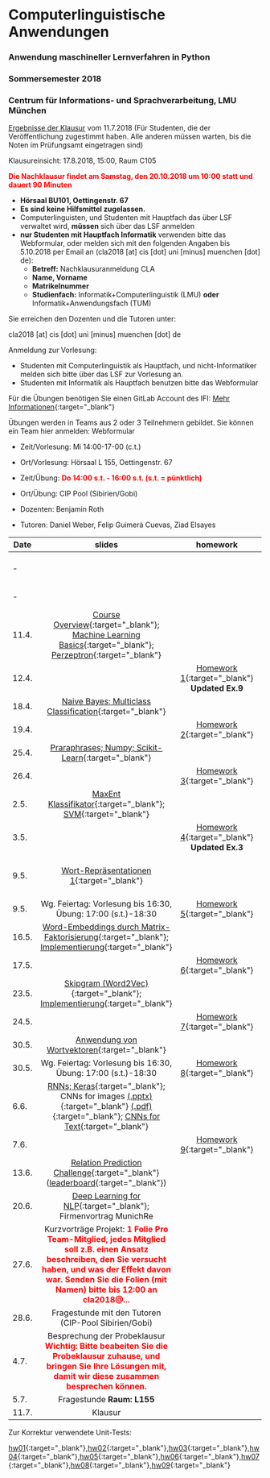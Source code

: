 # Computerlinguistische Anwendungen
### Anwendung maschineller Lernverfahren in Python
### Sommersemester 2018
### Centrum für Informations- und Sprachverarbeitung, LMU München

[Ergebnisse der Klausur](klausur_ergebnisse) vom 11.7.2018 (Für Studenten, die der Veröffentlichung zugestimmt haben. Alle anderen müssen warten, bis die Noten im Prüfungsamt eingetragen sind)

Klausureinsicht: 17.8.2018, 15:00, Raum C105

<span style="color:red">**Die Nachklausur findet am Samstag, den 20.10.2018 um 10:00 statt und dauert 90 Minuten**</span>
- **Hörsaal BU101, Oettingenstr. 67**
- **Es sind keine Hilfsmittel zugelassen.**
- Computerlinguisten, und Studenten mit Hauptfach das über LSF verwaltet wird, **müssen** sich über das LSF anmelden
- **nur Studenten mit Hauptfach Informatik** verwenden bitte das Webformular, oder melden sich mit den folgenden Angaben bis 5.10.2018 per Email an (cla2018 [at] cis [dot] uni [minus] muenchen [dot] de):
    - **Betreff:** Nachklausuranmeldung CLA
    - **Name, Vorname**
    - **Matrikelnummer**
    - **Studienfach:** Informatik+Computerlinguistik (LMU) **oder** Informatik+Anwendungsfach (TUM)
 
Sie erreichen den Dozenten und die Tutoren unter:

cla2018 [at] cis [dot] uni [minus] muenchen [dot] de

Anmeldung zur Vorlesung:
 - Studenten mit Computerlinguistik als Hauptfach, und nicht-Informatiker melden sich bitte über das LSF zur Vorlesung an.
 - Studenten mit Informatik als Hauptfach benutzen bitte das Webformular
 
 Für die Übungen benötigen Sie einen GitLab Account des IFI:  [Mehr Informationen](https://www.rz.ifi.lmu.de/infos/gitlab_de.html){:target="_blank"}

Übungen werden in Teams aus 2 oder 3 Teilnehmern gebildet. Sie können ein Team hier anmelden: Webformular

 - Zeit/Vorlesung: Mi 14:00-17-00 (c.t.)
 - Ort/Vorlesung: Hörsaal L 155, Oettingenstr. 67
 - Zeit/Übung: <span style="color:red">**Do 14:00 s.t. - 16:00 s.t. (s.t. = pünktlich)**</span>
 - Ort/Übung: CIP Pool (Sibirien/Gobi)

 - Dozenten: Benjamin Roth
 - Tutoren: Daniel Weber, Felip Guimerà Cuevas, Ziad Elsayes 




| Date | slides | homework | materials |
|-----------------------------|:--------------------------------:|:------:|:-------------------------------------------------------------------|
| - |  |  | [PyCharm Intro (optional, jedoch vorteilhaft zur Übungsbearbeitung)](pycharm.pdf){:target="_blank"} |
| - |  |  | [**Tips (Coding Basics)**](tipps.pdf){:target="_blank"} |
| 11.4. | [Course Overview](01_overview.pdf){:target="_blank"}; [Machine Learning Basics](01_machine_learning.pdf){:target="_blank"}; [Perzeptron](01_perceptron_short.pdf){:target="_blank"} |  | Literatur: Hal Daume [(pdf)](http://www.ciml.info/dl/v0_99/ciml-v0_99-ch04.pdf){:target="_blank"} |
| 12.4. |  | [Homework 1](hw01_perceptron.pdf){:target="_blank"} **Updated Ex.9**| [enron.tgz](http://www.cis.uni-muenchen.de/~beroth/cla/enron.tgz){:target="_blank"} |
| 18.4. | [Naive Bayes; Multiclass Classification](02_naive_bayes.pdf){:target="_blank"} |  | Literatur: Jurafsky&Martin [(pdf)](https://web.stanford.edu/%7Ejurafsky/slp3/6.pdf){:target="_blank"} |
| 19.4. |  | [Homework 2](hw02_naive_bayes.pdf){:target="_blank"} |  |
| 25.4. | [Praraphrases; Numpy; Scikit-Learn](paraphrases_scikit_numpy.pdf){:target="_blank"} |  |  |
| 26.4. |  | [Homework 3](hw03_paraphrases.pdf){:target="_blank"} | [paraphrases.tgz](http://www.cis.uni-muenchen.de/~beroth/cla/paraphrases.tgz){:target="_blank"} |
| 2.5. | [MaxEnt Klassifikator](scikit_classification.pdf){:target="_blank"}; [SVM](thang_vu_svm.pdf){:target="_blank"} |  |  |
| 3.5. |  | [Homework 4](hw04_sklearn_paraphrases.pdf){:target="_blank"} **Updated Ex.3**| |
| 9.5. | [Wort-Repräsentationen 1](wordspace.pdf){:target="_blank"} |  | [Wikipedia word space](http://www.cis.uni-muenchen.de/schuetze/intro/tmp/){:target="_blank"}; [Tensorflow Projector](http://projector.tensorflow.org/){:target="_blank"} |
| 9.5. | Wg. Feiertag: Vorlesung bis 16:30, Übung: 17:00 (s.t.)-18:30 | [Homework 5](cooccurrences.pdf){:target="_blank"} |  |
| 16.5. | [Word-Embeddings durch Matrix-Faktorisierung](embedmatrix.pdf){:target="_blank"}; [Implementierung](word_similarity.pdf){:target="_blank"} |  |  |
| 17.5. |  | [Homework 6](hw06_word_similarity.pdf){:target="_blank"} | [Solution Code Snippet](cooc_func.nopy){:target="_blank"} |
| 23.5. | [Skipgram (Word2Vec)](embedgd.pdf){:target="_blank"}; [Implementierung](word2vec.pdf){:target="_blank"} |  |  |
| 24.5. |  | [Homework 7](hw07_skipgram.pdf){:target="_blank"} |  |
| 30.5. | [Anwendung von Wortvektoren](word_vectors_applications.pdf){:target="_blank"} |  |  |
| 30.5. | Wg. Feiertag: Vorlesung bis 16:30, Übung: 17:00 (s.t.)-18:30 | [Homework 8](hw08_entity_types.pdf){:target="_blank"} | [entities_types.tgz](http://www.cis.uni-muenchen.de/~beroth/cla/entities_types.tgz){:target="_blank"} |
| 6.6. | [RNNs; Keras](neural_networks.pdf){:target="_blank"}; CNNs for images [(.pptx)](cnn.pptx){:target="_blank"} [(.pdf)](cnn.pdf){:target="_blank"}; [CNNs for Text](convolution_pooling.pdf){:target="_blank"} |  |  |
| 7.6. |  | [Homework 9](hw09_neural_networks.pdf){:target="_blank"} |  |
| 13.6. | [Relation Prediction Challenge](hw10_relation_prediction_challenge.pdf){:target="_blank"} ([leaderboard](leaderboard){:target="_blank"})|  | [relations.tgz](relations.tgz){:target="_blank"}  |
| 20.6. | [Deep Learning for NLP](dl4nlp_roth.pdf){:target="_blank"}; Firmenvortrag MunichRe |  |  |
| 27.6. | Kurzvorträge Projekt: <span style="color:red">**1 Folie Pro Team-Mitglied, jedes Mitglied soll z.B. einen Ansatz beschreiben, den Sie versucht haben, und was der Effekt davon war. Senden Sie die Folien (mit Namen) bitte bis 12:00 an cla2018@...**</span>|  | [Probeklausur](probe_klausur.pdf){:target="_blank"} **Aufg. 7 (2) korrigiert (5.7.2018)**|
| 28.6. | Fragestunde mit den Tutoren (CIP-Pool Sibirien/Gobi) |  |  |
| 4.7. | Besprechung der Probeklausur <span style="color:red">**Wichtig: Bitte beabeiten Sie die Probeklausur zuhause, und bringen Sie Ihre Lösungen mit, damit wir diese zusammen besprechen können.**</span> |  |  |
| 5.7. | Fragestunde **Raum: L155** |  |  |
| 11.7. | Klausur |  |  |



Zur Korrektur verwendete Unit-Tests:

[hw01](hw01_perceptron.tar.gz){:target="_blank"},[hw02](hw02_naive_bayes_solution.7z){:target="_blank"},[hw03](hw03_paraphrases.7z){:target="_blank"},[hw04](hw04_sklearn_paraphrases.7z){:target="_blank"},[hw05](hw05_cooccurrence.7z){:target="_blank"},[hw06](hw06_word_similarity.7z){:target="_blank"},[hw07](hw07_skipgram_solution.7z){:target="_blank"},[hw08](hw08_entity_types.7z){:target="_blank"},[hw09](hw09_neural_networks.7z){:target="_blank"}
